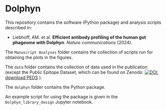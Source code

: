 # Dolphyn

This repository contains the software (Python package) and analysis scripts described in:

- Liebhoff, AM. et al. **Efficient antibody profiling of the human gut phageome with Dolphyn**. *Nature communications* (2024).

The `Manuscript Analyses` folder contains the collection of scripts run for obtaining the plots in the figures. 

The `data` folder contains the collection of data used in the publication\
(except the Public Epitope Dataset, which can be found on Zenodo: [![DOI](https://zenodo.org/badge/DOI/10.5281/zenodo.7979557.svg)](https://doi.org/10.5281/zenodo.7979557), [download PEDS](https://zenodo.org/record/7979557/files/hfc_pubEpitopes.csv) ).

The `dolphyn` folder contains the Python package.

An example script for using the package is given in the `Dolphyn_library_design` Jupyter notebook.
